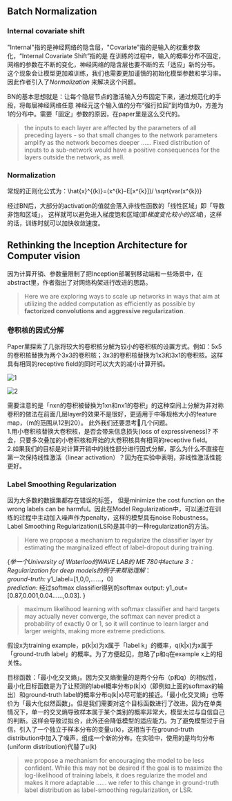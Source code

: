 ## Batch Normalization
### Internal covariate shift
"Internal"指的是神经网络的隐含层，"Covariate"指的是输入的权重参数化，“Internal Covariate Shift”指的是
在训练的过程中，输入的概率分布不固定，网络的参数在不断的变化，神经网络的隐含层也要不断的去「适应」新的分布。
这个现象会让模型更加难训练，我们也需要更加谨慎的初始化模型参数和学习率。因此作者引入了*Normalization* 来解决这个问题。 

BN的基本思想就是：让每个隐层节点的激活输入分布固定下来，通过规范化的手段，将每层神经网络任意
神经元这个输入值的分布“强行拉回”到均值为0，方差为1的分布中。需要「固定」参数的原因，在paper里是这么交代的。
> the inputs to each layer are affected by the parameters of all preceding layers - so that small
changes to the network parameters amplify as the network becomes deeper …… Fixed distribution of inputs to a 
sub-network would have a positive consequences for the layers outside the network, as well.
### Normalization
常规的正则化公式为：\hat{x}^{(k)}=(x^{k}-E[x^{k}])/ \sqrt{var(x^{k})}

经过BN后，大部分的activation的值就会落入非线性函数的「线性区域」即「导数非饱和区域」，
这样就可以避免进入梯度饱和区域(即*梯度变化较小的区域*)，这样的话，训练时就可以加快收敛速度。

## Rethinking the Inception Architecture for Computer vision
因为计算开销、参数量限制了把Inception部署到移动端和一些场景中，在abstract里，作者指出了对网络构架进行改进的思路。
> Here we are exploring ways to scale up networks in ways that aim at utilizing the added computation as efficiently as possible by **factorized convolutions and aggressive regularization**.
### 卷积核的因式分解
Paper里探索了几张将较大的卷积核分解为较小的卷积核的设置方式。例如：5x5的卷积核替换为两个3x3的卷积核；3x3的卷积核替换为1x3和3x1的卷积核。这样具有相同的receptive field的同时可以大大的减小计算开销。

![1](https://tse2.mm.bing.net/th?id=OIP.lEHUl5w_rweJSb-FpNdKeAHaFl&pid=Api)  

![2](http://davidstutz.de/wordpress/wp-content/uploads/2017/03/inception_arch_3.png)  

需要注意的是「nxn的卷积被替换为1xn和nx1的卷积」的这种空间上分解为非对称卷积的做法在前面几层layer的效果不是很好，更适用于中等规格大小的feature map，（m的范围从12到20）。
此外我们还要思考🤔几个问题。  
1.用小卷积核替换大卷积核，是否会带来信息损失(loss of expressiveness)? 不会，只要多次叠加的小卷积核和开始的大卷积核具有相同的receptive field。  
2.如果我们的目标是对计算开销中的线性部分进行因式分解，那么为什么不直接在第一次保持线性激活（linear activation）？因为在实验中表明，非线性激活性能更好。
 

### Label Smoothing Regularization
因为大多数的数据集都存在错误的标签， 但是minimize the cost function on the wrong labels can be harmful。因此在Model Regularization中，可以通过在训练的过程中主动加入噪声作为penalty，这样的模型具有noise Robustness。Label Smoothing Regularization(LSR)是其中的一种regularization的方法。
> Here we propose a mechanism to regularize the classifier layer by estimating the marginalized effect of label-dropout during
training.   

{*举一个University of Waterloo的WAVE LAB的 ME 780中lecture 3：Regularization for deep models的例子来帮助理解*：  
*ground-truth:*   y1_label=[1,0,0,……，0]  
*prediction:*   经过softmax classifier得到的softmax output:  y1_out=[0.87,0.001,0.04……,0.03]. }  
> maximum likelihood learning with softmax classifier and hard targets may actually never converge, the softmax can 
never predict a probability of exactly 0 or 1, so it will continue to learn larger and larger weights, making more 
extreme predictions.  


假设x为training example，p(k|x)为x属于「label k」的概率，q(k|x)为x属于「ground-truth label」的概率。为了方便起见，忽略了p和q在example x上的相关性。

目标函数：「最小化交叉熵」。因为交叉熵衡量的是两个分布（p和q）的相似性，最小化目标函数是为了让预测的label概率分布p(k|x)（即例如上面的softmax的输出）和ground-truth label的概率分布q(k|x)尽可能的接近。「最小化交叉熵」也等价为「最大化似然函数」。但是我们需要对这个目标函数进行了改进。因为在单类情况下，单一的交叉熵导致样本属于某个类别的概率非常大，模型太过与自信自己的判断。这样会导致过拟合，此外还会降低模型的适应能力。为了避免模型过于自信，引入了一个独立于样本分布的变量u(k)，这相当于在ground-truth distribution中加入了噪声，组成一个新的分布。在实验中，使用的是均匀分布(uniform distribution)代替了u(k)
> we propose a mechanism for encouraging the model to be less confident. While this may not be desired if the goal is to maximize the log-likelihood of training labels, it does regularize the model and makes it more adaptable …… we refer to this
change in ground-truth label distribution as label-smoothing regularization, or LSR.
